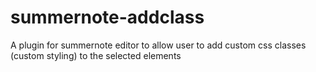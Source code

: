 # summernote-addclass
A plugin for summernote editor to allow user to add custom css classes (custom styling) to the selected elements 
